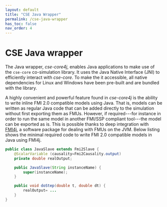 ```yaml
---
layout: default
title: "CSE Java Wrapper"
permalink: /cse-java-wrapper
has_toc: false
nav_order: 4
---
```


# CSE Java wrapper
The Java wrapper, _cse-core4j_, enables Java applications to make use of the `cse-core` co-simulation library.
It uses the Java Native Interface (JNI) to efficiently interact with _cse-core_. 
To make the it accessible, all native dependencies for Linux and Windows have been pre-built and are bundled with the library.

A highly convenient and powerful feature found in _cse-core4j_
is the ability to write inline FMI 2.0 compatible models
using Java. That is, models can be written as regular Java
code that can be added directly to the simulation without first
exporting them as FMUs. However, if required---for instance
in order to run the same model in another FMI/SSP compliant
tool---the model can be exported as is. This is possible thanks
to deep integration with [FMI4j](https://github.com/NTNU-IHB/FMI4j), a software package for
dealing with FMUs on the JVM. 
Below listing shows the minimal required code to write FMI 2.0 compatible models in Java using FMI4j.

```java
public class JavaSlave extends Fmi2Slave {
    @ScalarVariable (causality=Fmi2Causality.output)
    private double realOutput;

    public JavaSlave(String instanceName) {
        super(instanceName);
    }

    public void doStep(double t, double dt) {
        realOutput= ...
    }
}
```
